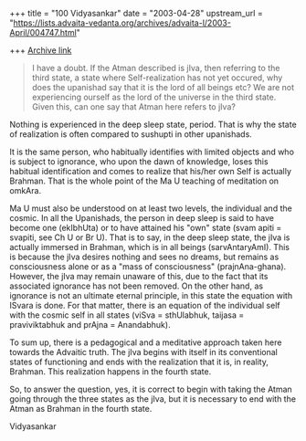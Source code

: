 +++
title = "100 Vidyasankar"
date = "2003-04-28"
upstream_url = "https://lists.advaita-vedanta.org/archives/advaita-l/2003-April/004747.html"

+++
[Archive link](https://lists.advaita-vedanta.org/archives/advaita-l/2003-April/004747.html)

>I have a doubt. If the Atman described is jIva, then referring to the third
>state, a state where Self-realization has not yet occured, why does the
>upanishad say that it is the lord of all beings etc? We are not
experiencing
>ourself as the lord of the universe in the third state. Given this, can one
>say that Atman here refers to jIva?

Nothing is experienced in the deep sleep state, period. That is why the
state of realization is often compared to sushupti in other upanishads.

It is the same person, who habitually identifies with limited objects and
who is subject to ignorance, who upon the dawn of knowledge, loses this
habitual identification and comes to realize that his/her own Self is
actually Brahman. That is the whole point of the Ma U teaching of
meditation on omkAra.

Ma U must also be understood on at least two levels, the individual and the
cosmic. In all the Upanishads, the person in deep sleep is said to have
become one (ekIbhUta) or to have attained his "own" state (svam apiti =
svapiti, see Ch U or Br U). That is to say, in the deep sleep state, the
jIva is actually immersed in Brahman, which is in all beings
(sarvAntaryAmI). This is because the jIva desires nothing and sees no
dreams, but remains as consciousness alone or as a "mass of consciousness"
(prajnAna-ghana). However, the jIva may remain unaware of this, due to the
fact that its associated ignorance has not been removed. On the other hand,
as ignorance is not an ultimate eternal principle, in this state the
equation with ISvara is done. For that matter, there is an equation of the
individual self with the cosmic self in all states (viSva = sthUlabhuk,
taijasa = praviviktabhuk and prAjna = Anandabhuk).

To sum up, there is a pedagogical and a meditative approach taken here
towards the Advaitic truth. The jIva begins with itself in its conventional
states of functioning and ends with the realization that it is, in reality,
Brahman. This realization happens in the fourth state.

So, to answer the question, yes, it is correct to begin with taking the
Atman going through the three states as the jIva, but it is necessary to
end with the Atman as Brahman in the fourth state.

Vidyasankar

